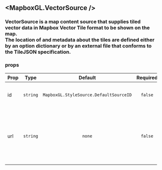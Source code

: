 ## <MapboxGL.VectorSource />
### VectorSource is a map content source that supplies tiled vector data in Mapbox Vector Tile format to be shown on the map.<br/>The location of and metadata about the tiles are defined either by an option dictionary or by an external file that conforms to the TileJSON specification.

### props
| Prop | Type | Default | Required | Description |
| ---- | :--: | :-----: | :------: | :----------: |
| id | `string` | `MapboxGL.StyleSource.DefaultSourceID` | `false` | A string that uniquely identifies the source. |
| url | `string` | `none` | `false` | A URL to a TileJSON configuration file describing the source’s contents and other metadata. |



